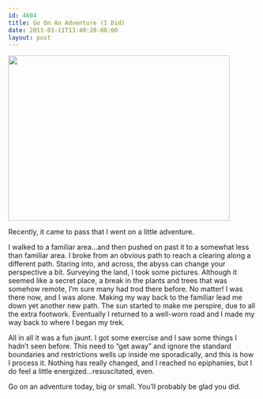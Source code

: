 ```yaml
---
id: 4604
title: Go On An Adventure (I Did)
date: 2011-03-11T13:49:28-08:00
layout: post
---
```

<a rel="attachment wp-att-4602" href="http://blog.nebyoolae.com/?attachment_id=4602"><img data-attachment-id="4602" data-permalink="https://blog.nebyoolae.com/?attachment_id=4602" data-orig-file="https://blog.nebyoolae.com/wp-content/uploads/2011/03/valley_plantlife1.jpg" data-orig-size="1600,1195" data-comments-opened="1" data-image-meta="{&quot;aperture&quot;:&quot;2.8&quot;,&quot;credit&quot;:&quot;&quot;,&quot;camera&quot;:&quot;iPhone 4&quot;,&quot;caption&quot;:&quot;&quot;,&quot;created_timestamp&quot;:&quot;1299844781&quot;,&quot;copyright&quot;:&quot;&quot;,&quot;focal_length&quot;:&quot;3.85&quot;,&quot;iso&quot;:&quot;80&quot;,&quot;shutter_speed&quot;:&quot;0.0014245014245&quot;,&quot;title&quot;:&quot;&quot;}" data-image-title="valley_plantlife" data-image-description="" data-image-caption="" data-medium-file="https://blog.nebyoolae.com/wp-content/uploads/2011/03/valley_plantlife1-640x478.jpg" data-large-file="https://blog.nebyoolae.com/wp-content/uploads/2011/03/valley_plantlife1-800x597.jpg" loading="lazy" class="alignnone size-medium wp-image-4602" title="valley_plantlife" src="http://blog.nebyoolae.com/wp-content/uploads/2011/03/valley_plantlife1-640x478.jpg" alt="" width="448" height="335" srcset="https://blog.nebyoolae.com/wp-content/uploads/2011/03/valley_plantlife1-640x478.jpg 640w, https://blog.nebyoolae.com/wp-content/uploads/2011/03/valley_plantlife1-800x597.jpg 800w, https://blog.nebyoolae.com/wp-content/uploads/2011/03/valley_plantlife1.jpg 1600w" sizes="(max-width: 448px) 100vw, 448px" /></a>

Recently, it came to pass that I went on a little adventure.

I walked to a familiar area&#8230;and then pushed on past it to a somewhat less than familiar area. I broke from an obvious path to reach a clearing along a different path. Staring into, and across, the abyss can change your perspective a bit. Surveying the land, I took some pictures. Although it seemed like a secret place, a break in the plants and trees that was somehow remote, I&#8217;m sure many had trod there before. No matter! I was there now, and I was alone. Making my way back to the familiar lead me down yet another new path. The sun started to make me perspire, due to all the extra footwork. Eventually I returned to a well-worn road and I made my way back to where I began my trek.

All in all it was a fun jaunt. I got some exercise and I saw some things I hadn&#8217;t seen before. This need to &#8220;get away&#8221; and ignore the standard boundaries and restrictions wells up inside me sporadically, and this is how I process it. Nothing has really changed, and I reached no epiphanies, but I do feel a little energized&#8230;resuscitated, even.

Go on an adventure today, big or small. You&#8217;ll probably be glad you did.
